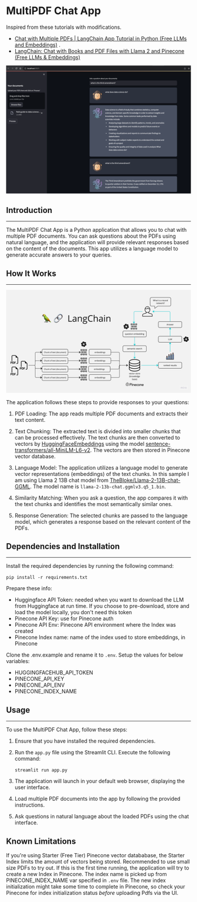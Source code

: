 # MultiPDF Chat App

Inspired from these tutorials with modifications.
- [Chat with Multiple PDFs | LangChain App Tutorial in Python (Free LLMs and Embeddings)](https://youtu.be/dXxQ0LR-3Hg) .
- [LangChain: Chat with Books and PDF Files with Llama 2 and Pinecone (Free LLMs & Embeddings)](https://www.youtube.com/watch?v=ckb4DnHLBrU)

![MultiPDF Chat App](./docs/app.png)

## Introduction
------------
The MultiPDF Chat App is a Python application that allows you to chat with multiple PDF documents. You can ask questions about the PDFs using natural language, and the application will provide relevant responses based on the content of the documents. This app utilizes a language model to generate accurate answers to your queries.

## How It Works
------------

![MultiPDF Chat App Diagram](./docs/PDF-LangChain.jpg)

The application follows these steps to provide responses to your questions:

1. PDF Loading: The app reads multiple PDF documents and extracts their text content.

2. Text Chunking: The extracted text is divided into smaller chunks that can be processed effectively. The text chunks are then converted to vectors by [HuggingFaceEmbeddings](https://api.python.langchain.com/en/latest/embeddings/langchain.embeddings.huggingface.HuggingFaceEmbeddings.html) using the model [sentence-transformers/all-MiniLM-L6-v2](https://huggingface.co/sentence-transformers/all-MiniLM-L6-v2). The vectors are then stored in Pinecone vector database.

3. Language Model: The application utilizes a language model to generate vector representations (embeddings) of the text chunks. In this sample I am using Llama 2 13B chat model from [TheBloke/Llama-2-13B-chat-GGML](https://huggingface.co/TheBloke/Llama-2-13B-chat-GGML). The model name is `llama-2-13b-chat.ggmlv3.q5_1.bin`.

4. Similarity Matching: When you ask a question, the app compares it with the text chunks and identifies the most semantically similar ones.

5. Response Generation: The selected chunks are passed to the language model, which generates a response based on the relevant content of the PDFs.

## Dependencies and Installation
----------------------------
Install the required dependencies by running the following command:
   ```
   pip install -r requirements.txt
   ```
Prepare these info:
- Huggingface API Token: needed when you want to download the LLM from Huggingface at run time. If you choose to pre-download, store and load the model locally, you don't need this token 
- Pinecone API Key: use for Pinecone auth
- Pinecone API Env: Pinecone API environment where the Index was created
- Pinecone Index name: name of the index used to store embeddings, in Pinecone

Clone the .env.example and rename it to `.env`. Setup the values for below variables:
- HUGGINGFACEHUB_API_TOKEN
- PINECONE_API_KEY
- PINECONE_API_ENV
- PINECONE_INDEX_NAME

## Usage
-----
To use the MultiPDF Chat App, follow these steps:

1. Ensure that you have installed the required dependencies.

2. Run the `app.py` file using the Streamlit CLI. Execute the following command:
   ```
   streamlit run app.py
   ```

3. The application will launch in your default web browser, displaying the user interface.

4. Load multiple PDF documents into the app by following the provided instructions.

5. Ask questions in natural language about the loaded PDFs using the chat interface.

## Known Limitations
If you're using Starter (Free Tier) Pinecone vector datababase, the Starter Index limits the amount of vectors being stored. Recommended to use small size PDFs to try out.
If this is the first time running, the application will try to create a new Index in Pinecone. The index name is picked up from PINECONE_INDEX_NAME var specified in `.env` file. The new index initialization might take some time to complete in Pinecone, so check your Pinecone for index initialization status *before* uploading Pdfs via the UI.
